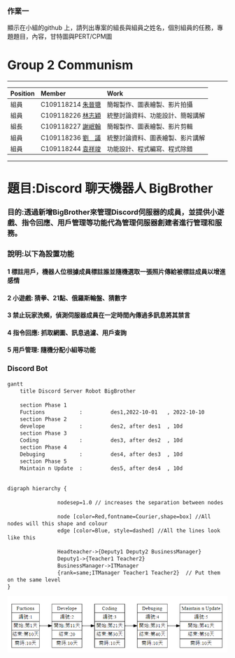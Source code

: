 ### 作業一
顯示在小組的github 上，請列出專案的組長與組員之姓名，個別組員的任務，專題題目，內容，甘特圖與PERT/CPM圖

# Group 2  Communism
***
| Position     | Member             | Work     |
| :----------- | :---------------| :---------- |
| 組員         | C109118214 [朱晉瑭](https://github.com/C109118214) |簡報製作、圖表繪製、影片拍攝|
| 組員         | C109118226 [林志穎](https://github.com/ZYLinked) |統整討論資料、功能設計、簡報講解|
| 組長       | C109118227 [謝岷翰](https://github.com/C109118227) |簡報製作、圖表繪製、影片剪輯|
| 組員         | C109118236 [劉　議](https://github.com/C109118236) |統整討論資料、圖表繪製、影片講解|
| 組員         | C109118244 [袁祥竣](https://github.com/C109118244) |功能設計、程式編寫、程式除錯|
***

# 題目:Discord 聊天機器人 BigBrother
### 目的:透過新增BigBrother來管理Discord伺服器的成員，並提供小遊戲、指令回應、用戶管理等功能代為管理伺服器創建者進行管理和服務。
### 說明:以下為設置功能
#### 1 標註用戶，機器人位根據成員標註誰並隨機選取一張照片傳給被標註成員以增進感情
#### 2 小遊戲: 猜拳、21點、俄羅斯輪盤、猜數字
#### 3 禁止玩家洗頻，偵測伺服器成員在一定時間內傳過多訊息將其禁言
#### 4 指令回應: 抓取網圖、訊息過濾、用戶查詢
#### 5 用戶管理: 隨機分配小組等功能



### Discord Bot
```mermaid
gantt
    title Discord Server Robot BigBrother

    section Phase 1
    Fuctions           :         des1,2022-10-01   , 2022-10-10
    section Phase 2
    develope           :         des2, after des1  , 10d
    section Phase 3
    Coding             :         des3, after des2  , 10d
    section Phase 4
    Debuging           :         des4, after des3  , 10d
    section Phase 5
    Maintain n Update  :         des5, after des4  , 10d
    

```

```graphviz
digraph hierarchy {

                nodesep=1.0 // increases the separation between nodes
                
                node [color=Red,fontname=Courier,shape=box] //All nodes will this shape and colour
                edge [color=Blue, style=dashed] //All the lines look like this

                Headteacher->{Deputy1 Deputy2 BusinessManager}
                Deputy1->{Teacher1 Teacher2}
                BusinessManager->ITManager
                {rank=same;ITManager Teacher1 Teacher2}  // Put them on the same level
}
```

![image](pertpicture.png)
